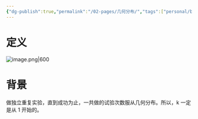 ```yaml
---
{"dg-publish":true,"permalink":"/02-pages/几何分布/","tags":["personal/blog","概率论","概念"]}
---
```


# 定义
![image.png|600](https://yelanyanyu-img-bed.oss-cn-hangzhou.aliyuncs.com/img/blog/2024/06/20240606163324.png)
# 背景
做独立重复实验，直到成功为止，一共做的试验次数服从几何分布。所以，k 一定是从 1 开始的。